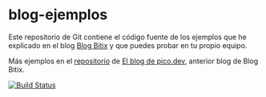 blog-ejemplos
=============

Este repositorio de Git contiene el código fuente de los ejemplos que he explicado en el blog
[Blog Bitix](http://picodotdev.github.io/blog-bitix/) y que puedes probar en tu propio
equipo.

Más ejemplos en el [repositorio](https://github.com/picodotdev/elblogdepicodev) de [El blog de pico.dev](http://elblogdepicodev.blogspot.com.es/), anterior blog de Blog Bitix.

[![Build Status](https://travis-ci.org/picodotdev/blog-ejemplos.svg?branch=master)](https://travis-ci.org/picodotdev/blog-ejemplos)
